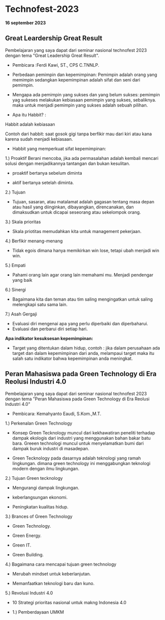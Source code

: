 # Technofest-2023

**16 september 2023** 

## Great Leardership Great Result

Pembelajaran yang saya dapat dari seminar nasional technofest 2023 dengan tema "Great Leadership Great Result". 
* Pembicara :Ferdi Kawi, ST., CPS C.TNNLP. 
 

* Perbedaan pemimpin dan kepemimpinan:
Pemimpin adalah orang yang memimpin sedangkan kepemimpinan adalah sifat dan seni dari pemimpin.
* Mengapa ada pemimpin yang sukses dan yang belum sukses:
pemimpin yag sukeses melakukan kebiasaan pemimpin yang sukses, sebaliknya. maka untuk menjadi pemimpin yang sukses adalah sebuah pilihan.
* Apa itu Habbit? :

Habbit adalah kebiasaan

Contoh dari habbit: saat gosok gigi tanpa berfikir mau dari kiri atau kana karena sudah menjadi kebiasaan.
* Habbit yang memperkuat sifat kepemimpinan:


1.) Proaktif
Berani mencoba, jika ada permasalahan adalah kembali mencari solusi dengan menjadikannya tantangan dan bukan kesulitan.

* proaktif bertanya sebelum diminta

* aktif bertanya setelah diminta.


2.) Tujuan

* Tujuan, sasaran, atau matalamat adalah gagasan tentang masa depan atau hasil yang diinginkan, dibayangkan, direncanakan, dan dimaksudkan untuk dicapai seseorang atau sekelompok orang.


3.) Skala prioritas


* Skala priotitas memudahkan kita untuk management pekerjaan.


4.) Berfikir menang-menang


* Tidak egois dimana hanya memikirkan win lose, tetapi ubah menjadi win win.

5.) Empati

* Pahami orang lain agar orang lain memahami mu. Menjadi pendengar yang baik

6.) Sinergi

* Bagaimana kita dan teman atau tim saling mengingatkan untuk saling melengkapi satu sama lain.

7.) Asah Gergaji 

* Evaluasi diri mengenai apa yang perlu diperbaiki dan diperbaharui.
* Evaluasi dan perbarui diri setiap hari.

**Apa indikator kesuksesan kepemimpinan:**

* Target yang ditentukan dalam hidup, contoh : jika dalam perusahaan ada target dan dalam kepemimpinan dari anda, melampaui target maka itu salah satu indikator bahwa kepemimpinan anda meningkat.

## Peran Mahasiswa pada Green Technology di Era Reolusi Industri 4.0

Pembelajaran yang saya dapat dari seminar nasional technofest 2023 dengan tema "Peran Mahasiswa pada Green Technology di Era Reolusi Industri 4.0"

* Pembicara: Kemahyanto Eaudi, S.Kom.,M.T.

1.) Perkenalan Green Technology

* Konsep Green Tecknology muncul dari kekhawatiran peneliti terhadap dampak ekologis dari industri yang menggunakan bahan bakar batu bara. Greeen technologi muncul untuk menyelamatkan bumi dari dampak buruk industri di masadepan.

* Green Tecknology pada dasarnya adalah teknologi yang ramah lingkungan. dimana green technology ini menggabungkan teknologi modern dengan ilmu lingkungan.

2.) Tujuan Green tecknology

* Mengurangi dampak lingkungan.
  
* keberlangsungan ekonomi.
  
* Peningkatan kualitas hidup.

3.) Brances of Green Technology

* Green Technology.

* Green Energy.

* Green IT.

* Green Building.

4.) Bagaimana cara mencapai tujuan green technology

* Merubah mindset untuk keberlanjutan.

* Memanfaatkan teknologi baru dan kuno.

5.) Revolusi Industri 4.0

* 10 Strategi prioritas nasional untuk makng Indonesia 4.0
 
* 1.) Pemberdayaan UMKM  










